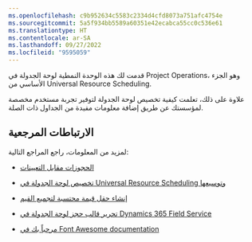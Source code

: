 ```yaml
---
ms.openlocfilehash: c9b952634c5583c2334d4cfd8073a751afc4754e
ms.sourcegitcommit: 5a5f934bb5589a60351e42ecabca55cc0c536e61
ms.translationtype: HT
ms.contentlocale: ar-SA
ms.lasthandoff: 09/27/2022
ms.locfileid: "9595059"
---
```

قدمت لك هذه الوحدة النمطية لوحة الجدولة في Project Operations، وهو الجزء الأساسي من Universal Resource Scheduling.

علاوة على ذلك، تعلمت كيفية تخصيص لوحة الجدولة لتوفير تجربة مستخدم مخصصة لمؤسستك عن طريق إضافة معلومات مفيدة من الجداول ذات الصلة.

## <a name="reference-links"></a>الارتباطات المرجعية

لمزيد من المعلومات، راجع المراجع التالية:

- [الحجوزات مقابل التعيينات](/dynamics365/project-operations/resource-management/booking-vs-assignment/?azure-portal=true)

- [تخصيص لوحة الجدولة في Universal Resource Scheduling وتوسيعها](/dynamics365/common-scheduler/extend-schedule-board-custom-resource-attribute/?azure-portal=true)

- [إنشاء حقل قيمة محتسبة لتجميع القيم](/dynamics365/customerengagement/on-premises/customize/define-rollup-fields/?azure-portal=true)

- [تحرير قالب حجز لوحة الجدولة في Dynamics 365 Field Service](/dynamics365/field-service/booking-template/?azure-portal=true)

- [مرحباً بك في Font Awesome documentation](https://fontawesome.com/docs/?azure-portal=true)
